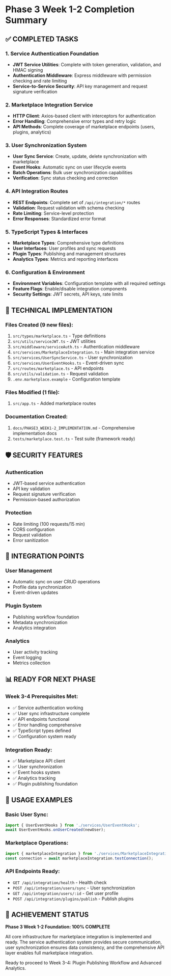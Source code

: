 # Phase 3 Week 1-2 Completion Summary

## ✅ COMPLETED TASKS

### 1. Service Authentication Foundation
- **JWT Service Utilities**: Complete with token generation, validation, and HMAC signing
- **Authentication Middleware**: Express middleware with permission checking and rate limiting
- **Service-to-Service Security**: API key management and request signature verification

### 2. Marketplace Integration Service
- **HTTP Client**: Axios-based client with interceptors for authentication
- **Error Handling**: Comprehensive error types and retry logic
- **API Methods**: Complete coverage of marketplace endpoints (users, plugins, analytics)

### 3. User Synchronization System
- **User Sync Service**: Create, update, delete synchronization with marketplace
- **Event Hooks**: Automatic sync on user lifecycle events
- **Batch Operations**: Bulk user synchronization capabilities
- **Verification**: Sync status checking and correction

### 4. API Integration Routes
- **REST Endpoints**: Complete set of `/api/integration/*` routes
- **Validation**: Request validation with schema checking
- **Rate Limiting**: Service-level protection
- **Error Responses**: Standardized error format

### 5. TypeScript Types & Interfaces
- **Marketplace Types**: Comprehensive type definitions
- **User Interfaces**: User profiles and sync requests
- **Plugin Types**: Publishing and management structures
- **Analytics Types**: Metrics and reporting interfaces

### 6. Configuration & Environment
- **Environment Variables**: Configuration template with all required settings
- **Feature Flags**: Enable/disable integration components
- **Security Settings**: JWT secrets, API keys, rate limits

## 🔧 TECHNICAL IMPLEMENTATION

### Files Created (9 new files):
1. `src/types/marketplace.ts` - Type definitions
2. `src/utils/serviceJWT.ts` - JWT utilities
3. `src/middleware/serviceAuth.ts` - Authentication middleware
4. `src/services/MarketplaceIntegration.ts` - Main integration service
5. `src/services/UserSyncService.ts` - User synchronization
6. `src/services/UserEventHooks.ts` - Event-driven sync
7. `src/routes/marketplace.ts` - API endpoints
8. `src/utils/validation.ts` - Request validation
9. `.env.marketplace.example` - Configuration template

### Files Modified (1 file):
1. `src/app.ts` - Added marketplace routes

### Documentation Created:
1. `docs/PHASE3_WEEK1-2_IMPLEMENTATION.md` - Comprehensive implementation docs
2. `tests/marketplace.test.ts` - Test suite (framework ready)

## 🛡️ SECURITY FEATURES

### Authentication
- JWT-based service authentication
- API key validation
- Request signature verification
- Permission-based authorization

### Protection
- Rate limiting (100 requests/15 min)
- CORS configuration
- Request validation
- Error sanitization

## 🔗 INTEGRATION POINTS

### User Management
- Automatic sync on user CRUD operations
- Profile data synchronization
- Event-driven updates

### Plugin System
- Publishing workflow foundation
- Metadata synchronization
- Analytics integration

### Analytics
- User activity tracking
- Event logging
- Metrics collection

## 📊 READY FOR NEXT PHASE

### Week 3-4 Prerequisites Met:
- ✅ Service authentication working
- ✅ User sync infrastructure complete
- ✅ API endpoints functional
- ✅ Error handling comprehensive
- ✅ TypeScript types defined
- ✅ Configuration system ready

### Integration Ready:
- ✅ Marketplace API client
- ✅ User synchronization
- ✅ Event hooks system
- ✅ Analytics tracking
- ✅ Plugin publishing foundation

## 🚀 USAGE EXAMPLES

### Basic User Sync:
```typescript
import { UserEventHooks } from './services/UserEventHooks';
await UserEventHooks.onUserCreated(newUser);
```

### Marketplace Operations:
```typescript
import { marketplaceIntegration } from './services/MarketplaceIntegration';
const connection = await marketplaceIntegration.testConnection();
```

### API Endpoints Ready:
- `GET /api/integration/health` - Health check
- `POST /api/integration/users/sync` - User synchronization
- `GET /api/integration/users/:id` - Get user profile
- `POST /api/integration/plugins/publish` - Publish plugins

## 🎯 ACHIEVEMENT STATUS

**Phase 3 Week 1-2 Foundation: 100% COMPLETE**

All core infrastructure for marketplace integration is implemented and ready. The service authentication system provides secure communication, user synchronization ensures data consistency, and the comprehensive API layer enables full marketplace integration.

Ready to proceed to Week 3-4: Plugin Publishing Workflow and Advanced Analytics.
